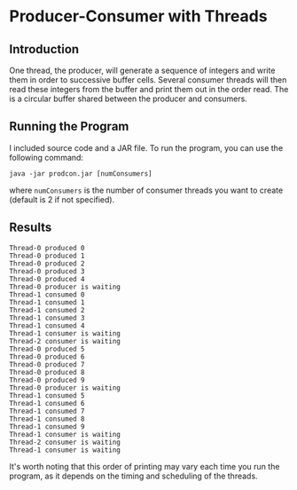 # Producer-Consumer with Threads

## Introduction
One thread, the producer, will generate a sequence of integers and write them in order to successive buffer cells. Several consumer threads will then read these integers from the buffer and print them out in the order read. The is a circular buffer shared between the producer and consumers.

## Running the Program

I included source code and a JAR file. To run the program, you can use the following command:

`java -jar prodcon.jar [numConsumers]`

where `numConsumers` is the number of consumer threads you want to create (default is 2 if not specified).

## Results

```
Thread-0 produced 0
Thread-0 produced 1
Thread-0 produced 2
Thread-0 produced 3
Thread-0 produced 4
Thread-0 producer is waiting
Thread-1 consumed 0
Thread-1 consumed 1
Thread-1 consumed 2
Thread-1 consumed 3
Thread-1 consumed 4
Thread-1 consumer is waiting
Thread-2 consumer is waiting
Thread-0 produced 5
Thread-0 produced 6
Thread-0 produced 7
Thread-0 produced 8
Thread-0 produced 9
Thread-0 producer is waiting
Thread-1 consumed 5
Thread-1 consumed 6
Thread-1 consumed 7
Thread-1 consumed 8
Thread-1 consumed 9
Thread-1 consumer is waiting
Thread-2 consumer is waiting
Thread-1 consumer is waiting
```

It's worth noting that this order of printing may vary each time you run the program, as it depends on the timing and scheduling of the threads.
